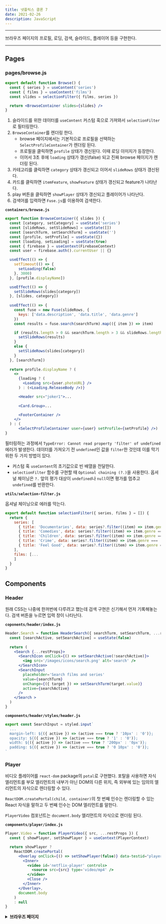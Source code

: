 ```yaml
---
title: 넷플릭스 클론 7
date: 2021-02-26
description: JavaScript
---
```


---

브라우즈 페이지의 프로필, 로딩, 검색, 슬라이드, 플레이어 등을 구현한다.

---

## Pages

### pages/browse.js

```jsx
export default function Browse() {
  const { series } = useContent('series')
  const { films } = useContent('films')
  const slides = selectionFilter({ films, series })

  return <BrowseContainer slides={slides} />
}
```

1. 슬라이드를 위한 데이터를 `useContent` 커스텀 훅으로 가져와서 `selectionFilter`로 필터링한다.
2. `BrowseContainer`를 렌더링 한다.
   - browse 페이지에서는 기본적으로 프로필을 선택하는 `SelectProfileContainer`가 렌더링 된다.
   - 프로필을 클릭하면 `profile` 상태가 갱신된다. 이때 로딩 이미지가 등장한다.
   - 이어서 3초 후에 `loading` 상태가 갱신(false) 되고 진짜 browse 페이지가 렌더링 된다.
3. 카테고리를 클릭하면 `category` 상태가 갱신되고 이어서 `slideRows` 상태가 갱신된다.
4. 카드를 클릭하면 `itemFeature`, `showFeature` 상태가 갱신되고 feature가 나타난다.
5. play 버튼을 클릭하면 `showPlayer` 상태가 갱신되고 플레이어가 나타난다.
6. 검색어를 입력하면 `Fuse.js`를 이용하여 검색한다.

**`containers/browse.js`**

```jsx
export function BrowseContainer({ slides }) {
  const [category, setCategory] = useState('series')
  const [slideRows, setSlideRows] = useState([])
  const [searchTurm, setSearchTurm] = useState('')
  const [profile, setProfile] = useState({})
  const [loading, setLoading] = useState(true)
  const { firebase } = useContext(FirebaseContext)
  const user = firebase.auth().currentUser || {}

  useEffect(() => {
    setTimeout(() => {
      setLoading(false)
    }, 3000)
  }, [profile.displayName])

  useEffect(() => {
    setSlideRows(slides[category])
  }, [slides, category])
  
  useEffect(() => {
    const fuse = new Fuse(slideRows, {
      keys: ['data.description', 'data.title', 'data.genre']
    })
    const results = fuse.search(searchTurm).map(({ item }) => item)

    if (results.length > 0 && searchTurm.length > 3 && slideRows.length > 0) {
      setSlideRows(results)
    }
    else {
      setSlideRows(slides[category])
    }
  }, [searchTurm])
  
  return profile.displayName ? (
    <>
      {loading ? (
        <Loading src={user.photoURL} />
      ) : (<Loading.ReleaseBody />)}

      <Header src="joker1">...
      
      <Card.Group>...

      <FooterContainer />
    </>
  ) : (
      <SelectProfileContainer user={user} setProfile={setProfile} />)
}
```

필터링하는 과정에서 `TypeError: Cannot read property 'filter' of undefined` 에러가 발생한다. 데이터를 가져오기 전 `undefined`인 값을 `filter`한 것인데 이를 막기 위한 두 가지 방법이 있다.

- 커스텀 훅 `useContent`의 초기값으로 빈 배열을 전달한다.
- `selectionFilter` 함수를 구현할 때 `Optional chaining (?.)`을 사용한다. 옵셔널 체이닝은 `?.` 앞의 평가 대상이 `undefined`나 `null`이면 평가를 멈추고 `undefined`를 반환한다.

**`utils/selection-filter.js`**

옵셔널 체이닝으로 에러를 막는다.

```javascript
export default function selectionFilter({ series, films } = []) {
  return {
    series: [
      { title: 'Documentaries', data: series?.filter((item) => item.genre === 'documentaries') },
      { title: 'Comedies', data: series?.filter((item) => item.genre === 'comedies') },
      { title: 'Children', data: series?.filter((item) => item.genre === 'children') },
      { title: 'Crime', data: series?.filter((item) => item.genre === 'crime') },
      { title: 'Feel Good', data: series?.filter((item) => item.genre === 'feel-good') },
    ],
    films: [...
    ]
  }
}
```

## Components

### Header

원래 CSS는 나중에 한꺼번에 다루려고 했는데 검색 구현은 신기해서 먼저 기록해놓는다. 검색 버튼을 누르면 입력 창이 나타난다.

**`coponents/header/index.js`**

```jsx
Header.Search = function HeaderSearch({ searchTurm, setSearchTurm, ...restProps }) {
  const [searchActive, setSearchActive] = useState(false)
  
  return (
    <Search {...restProps}>
      <SearchIcon onClick={() => setSearchActive(!searchActive)}>
        <img src='/images/icons/search.png' alt='search' />
      </SearchIcon>
      <SearchInput
        placeholder='Search films and series'
        value={searchTurm}
        onChange={({ target }) => setSearchTurm(target.value)}
        active={searchActive}
      />
    </Search >
  )
}
```

**`components/header/styles/header.js`**

```jsx
export const SearchInput = styled.input`
  ...
  margin-left: ${({ active }) => (active === true ? '10px' : '0')};
  opacity: ${({ active }) => (active === true ? '1' : '0')};
  width: ${({ active }) => (active === true ? '200px' : '0px')};
  padding: ${({ active }) => (active === true ? '0 10px' : '0')};
`
```

### Player

비디오 플레이어를 `react-dom` package의 `potal`로 구현했다. 포탈을 사용하면 자식 엘리먼트를 부모 엘리먼트의 내부가 아닌 DOM의 다른 위치, 즉 외부에 있는 임의의 엘리먼트의 자식으로 렌더링할 수 있다.

`ReactDOM.createPortal(child, container)`의 첫 번째 인수는 렌더링할 수 있는 React 자식을 말하고 두 번째 인수는 DOM 엘리먼트를 말한다.

`PlayerVideo` 컴포넌트는 `document.body` 엘리먼트의 자식으로 렌더링 된다.

**`components/player/index.js`**

```jsx
Player.Video = function PlayerVideo({ src, ...restProps }) {
  const { showPlayer, setShowPlayer } = useContext(PlayerContext)

  return showPlayer ?
    ReactDOM.createPortal(
      <Overlay onClick={() => setShowPlayer(false)} data-testid="player">
        <Inner>
          <video id='netflix-player' controls>
            <source src={src} type='video/mp4' />
          </video>
          <Close />
        </Inner>
      </Overlay>,
      document.body
    )
    : null
}
```

<details><summary><span style="background-color:#f5f2f0"><strong>브라우즈 페이지</strong></span></summary>

![browse](static/browse.png)

</details>